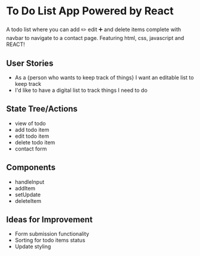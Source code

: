 # To Do List App Powered by React <a href= "https://camo.githubusercontent.com/5ebc638bb3e5113c5a87a5462197c35f40f7185ea9940e7723846b6e403f8a6b/68747470733a2f2f6372656174652d72656163742d6170702e6465762f696d672f6c6f676f2e737667" /></a>
###
A todo list where you can add :pencil2: edit  :heavy_plus_sign: and delete items complete with navbar to navigate to a contact page. 
Featuring html, css, javascript and REACT! 

## User Stories
- As a {person who wants to keep track of things} I want an editable list to keep track
- I'd like to have a digital list to track things I need to do 

## State Tree/Actions 
- view of todo
- add todo item
- edit todo item
- delete todo item
- contact form 

## Components 
- handleInput
- addItem
- setUpdate
- deleteItem

## Ideas for Improvement 
- Form submission functionality
- Sorting for todo items status 
- Update styling 

